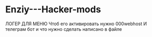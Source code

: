 # Enziy---Hacker-mods
ЛОГЕР ДЛЯ МЕНЮ
Чтоб его активировать нужно 000webhost
И телеграм бот и что нужно сделать написано в файле
